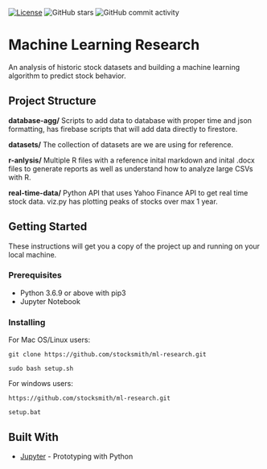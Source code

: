 [![License](https://img.shields.io/badge/License-GPL%203.0-brightgreen.svg)](./LICENSE)
![GitHub stars](https://img.shields.io/github/stars/stocksmith/ml-research.svg)
![GitHub commit activity](https://img.shields.io/github/commit-activity/m/stocksmith/ml-research.svg?color=red)

# Machine Learning Research

An analysis of historic stock datasets and building a machine learning algorithm to predict stock behavior. 

## Project Structure 

**database-agg/**
Scripts to add data to database with proper time and json formatting, has firebase scripts that will add data directly to firestore.

**datasets/**
The collection of datasets are we are using for reference. 

**r-anlysis/**
Multiple R files with a reference inital markdown and inital .docx files to generate reports as well as understand how to analyze large CSVs with R. 

**real-time-data/**
Python API that uses Yahoo Finance API to get real time stock data. viz.py has plotting peaks of stocks over max 1 year.  

## Getting Started

These instructions will get you a copy of the project up and running on your local machine.

### Prerequisites

* Python 3.6.9 or above with pip3
* Jupyter Notebook

### Installing

For Mac OS/Linux users:
```
git clone https://github.com/stocksmith/ml-research.git

sudo bash setup.sh
```

For windows users:
```
https://github.com/stocksmith/ml-research.git

setup.bat
```

## Built With

* [Jupyter](https://jupyter.org/) - Prototyping with Python
<!-- 
## Contributing

Please read [CONTRIBUTING.md](https://gist.github.com/PurpleBooth/b24679402957c63ec426) for details on our code of conduct, and the process for submitting pull requests to us. -->


<!-- 
## Acknowledgments

* Hat tip to anyone whose code was used
* Inspiration
* etc
 -->
